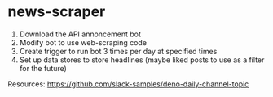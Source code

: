 # news-scraper

1. Download the API annoncement bot 
2. Modify bot to use web-scraping code 
3. Create trigger to run bot 3 times per day at specified times 
4. Set up data stores to store headlines (maybe liked posts to use as a filter for the future)


Resources: 
https://github.com/slack-samples/deno-daily-channel-topic
